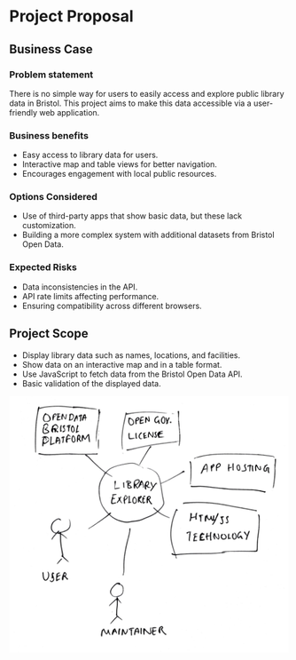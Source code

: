 # Project Proposal

## Business Case

### Problem statement

There is no simple way for users to easily access and explore public library data in Bristol. This project aims to make this data accessible via a user-friendly web application.

### Business benefits

- Easy access to library data for users.
- Interactive map and table views for better navigation.
- Encourages engagement with local public resources.

### Options Considered

- Use of third-party apps that show basic data, but these lack customization.
- Building a more complex system with additional datasets from Bristol Open Data.

### Expected Risks

- Data inconsistencies in the API.
- API rate limits affecting performance.
- Ensuring compatibility across different browsers.

## Project Scope

- Display library data such as names, locations, and facilities.
- Show data on an interactive map and in a table format.
- Use JavaScript to fetch data from the Bristol Open Data API.
- Basic validation of the displayed data.

![Library Explorer Context Diagram Here](images/context.png)
